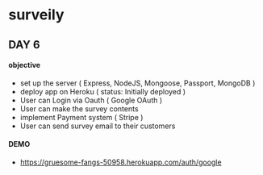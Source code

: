 # surveily #

## DAY 6 ##

#### objective ####
* set up the server ( Express, NodeJS, Mongoose, Passport, MongoDB )
* deploy app on Heroku ( status: Initially deployed )
* User can Login via Oauth ( Google OAuth )
* User can make the survey contents
* implement Payment system ( Stripe )
* User can send survey email to their customers

#### DEMO ####
* https://gruesome-fangs-50958.herokuapp.com/auth/google





